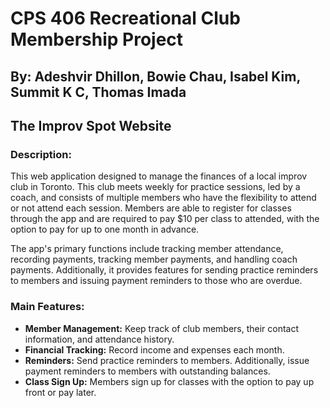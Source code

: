 # CPS 406 Recreational Club Membership Project
By: Adeshvir Dhillon, Bowie Chau, Isabel Kim, Summit K C, Thomas Imada
---
## The Improv Spot Website
### Description:
This web application designed to manage the finances of a local improv club in Toronto. This club meets weekly for practice sessions, led by a coach, and consists of multiple members who have the flexibility to attend or not attend each session. Members are able to register for classes through the app and are required to pay $10 per class to attended, with the option to pay for up to one month in advance.

The app's primary functions include tracking member attendance, recording payments, tracking member payments, and handling coach payments. Additionally, it provides features for sending practice reminders to members and issuing payment reminders to those who are overdue.

### Main Features:
- **Member Management:** Keep track of club members, their contact information, and attendance history.
- **Financial Tracking:** Record income and expenses each month.
- **Reminders:** Send practice reminders to members. Additionally, issue payment reminders to members with outstanding balances.
- **Class Sign Up:** Members sign up for classes with the option to pay up front or pay later.
